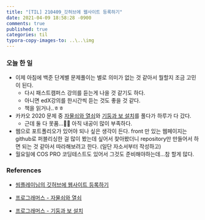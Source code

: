 ```yaml
---
title: "[TIL] 210409_깃허브에 웹사이트 등록하기"
date: 2021-04-09 18:58:28 -0900
comments: true
published: true
categories: til
typora-copy-images-to: ..\..\img
---
```


### 오늘 한 일

- 이제 아침에 백준 단계별 문제풀이는 별로 의미가 없는 것 같아서 뭘할지 조금 고민이 된다.
  - 다시 패스트캠퍼스 강의를 듣는게 나을 것 같기도 하다.
  - 아니면 edX강의를 한시간씩 듣는 것도 좋을 것 같다.
  - 책을 읽거나..ㅎㅎ
- 카카오 2020 문제 중 [자물쇠와 열쇠](https://programmers.co.kr/learn/courses/30/lessons/60059)와 [기둥과 보 설치](https://programmers.co.kr/learn/courses/30/lessons/60061)를 풀다가 하루가 다 갔다.
  - 근데 둘 다 못품...🤣🤣 아직 내공이 많이 부족하다.
- 웹으로 포트폴리오가 있어야 되나 싶은 생각이 든다. front 만 있는 웹페이지는 github로 퍼블리싱한 걸 많이 봤는데 싶어서 찾아봤더니 repository만 만들어서 하면 되는 것 같아서 따라해보려고 한다. (일단 자소서부터 작성하고)
- 월요일에 COS PRO 코딩테스트도 있어서 그것도 준비해야하는데...참 할게 많다.



### References

- [씸플레이님의 깃허브에 웹사이트 등록하기](https://ssimplay.tistory.com/11)

- [프로그래머스 - 자물쇠와 열쇠](https://programmers.co.kr/learn/courses/30/lessons/60059)

- [프로그래머스 - 기둥과 보 설치](https://programmers.co.kr/learn/courses/30/lessons/60061)

